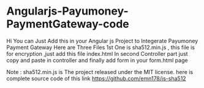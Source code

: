 # Angularjs-Payumoney-PaymentGateway-code
Hi You can Just Add this in your Angular js Project to Integerate Payumoney Payment Gateway
Here are Three Files 1st One is sha512.min.js , this file is for encryption ,just add this file index.html
In second Controller part just copy and paste in controller
and finally add form in your form.html page

Note : sha512.min.js is The project released under the MIT license. here is complete source code of this link https://github.com/emn178/js-sha512  
